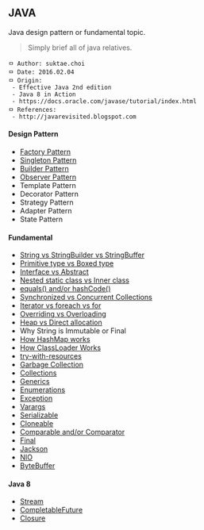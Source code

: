 ## JAVA
Java design pattern or fundamental topic.

> Simply brief all of java relatives.

```
ㅁ Author: suktae.choi
ㅁ Date: 2016.02.04
ㅁ Origin:
 - Effective Java 2nd edition
 - Java 8 in Action
 - https://docs.oracle.com/javase/tutorial/index.html
ㅁ References:
 - http://javarevisited.blogspot.com
```

#### Design Pattern
 - [Factory Pattern](https://github.com/agongi/study/tree/master/java/factory-pattern/)
 - [Singleton Pattern](https://github.com/agongi/study/tree/master/java/singleton-pattern/)
 - [Builder Pattern](https://github.com/agongi/study/tree/master/java/builder-pattern/)
 - [Observer Pattern](https://github.com/agongi/study/tree/master/java/observer-pattern/)
 - Template Pattern
 - Decorator Pattern
 - Strategy Pattern
 - Adapter Pattern
 - State Pattern

#### Fundamental
 - [String vs StringBuilder vs StringBuffer](https://github.com/agongi/study/tree/master/java/string-stringbuilder-stringbuffer/)
 - [Primitive type vs Boxed type](https://github.com/agongi/study/tree/master/java/primitive-boxed/)
 - [Interface vs Abstract](https://github.com/agongi/study/tree/master/java/interface-abstract/)
 - [Nested static class vs Inner class](https://github.com/agongi/study/tree/master/java/nested-inner/)
 - [equals() and/or hashCode()](https://github.com/agongi/study/tree/master/java/equals-hashcode/)
 - [Synchronized vs Concurrent Collections](https://github.com/agongi/study/tree/master/java/synchronized-concurrent/)
 - [Iterator vs foreach vs for](https://github.com/agongi/study/tree/master/java/iterator-foreach-for/)
 - [Overriding vs Overloading](https://github.com/agongi/study/tree/master/java/overriding-overloading/)
 - [Heap vs Direct allocation](https://github.com/agongi/study/tree/master/java/heap-direct-allocation/)
 - Why String is Immutable or Final
 - [How HashMap works](https://github.com/agongi/study/tree/master/java/hashmap/)
 - [How ClassLoader Works](https://github.com/agongi/study/tree/master/java/classloader/)
 - [try-with-resources](https://github.com/agongi/study/tree/master/java/try-with-resources/)
 - [Garbage Collection](https://github.com/agongi/study/tree/master/java/garbage-collection/)
 - [Collections](https://github.com/agongi/study/tree/master/java/collections/)
 - [Generics](https://github.com/agongi/study/tree/master/java/generics/)
 - [Enumerations](https://github.com/agongi/study/tree/master/java/enum/)
 - [Exception](https://github.com/agongi/study/tree/master/java/exception/)
 - [Varargs](https://github.com/agongi/study/tree/master/java/varargs/)
 - [Serializable](https://github.com/agongi/study/tree/master/java/serializable/)
 - [Cloneable](https://github.com/agongi/study/tree/master/java/cloneable/)
 - [Comparable and/or Comparator](https://github.com/agongi/study/tree/master/java/comparable-comparator/)
 - [Final](https://github.com/agongi/study/tree/master/java/final/)
 - [Jackson](https://github.com/agongi/study/tree/master/java/jackson/)
 - [NIO](https://github.com/agongi/study/tree/master/java/nio/)
 - [ByteBuffer](https://github.com/agongi/study/tree/master/java/bytebuffer/)

#### Java 8
 - [Stream](https://github.com/agongi/study/tree/master/java/stream/)
 - [CompletableFuture](https://github.com/agongi/study/tree/master/java/completable-future/)
 - [Closure](https://github.com/agongi/study/tree/master/java/closure/)
